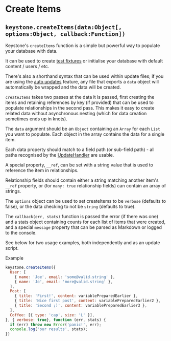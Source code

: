 # Create Items

## `keystone.createItems(data:Object[, options:Object, callback:Function])`

Keystone's `createItems` function is a simple but powerful way to populate your database with data.

It can be used to create [test fixtures](http://en.wikipedia.org/wiki/Test_fixture) or initialise your database with default content / users / etc.

There's also a shorthand syntax that can be used within update files; if you are using the [auto updates](/documentation/application-updates) feature, any file that exports a `data` object will automatically be wrapped and the data will be created.

`createItems` takes two passes at the data it is passed, first creating the items and retaining references by key (if provided) that can be used to populate relationships in the second pass. This makes it easy to create related data without asynchronous nesting (which for data creation sometimes ends up in knots).

The `data` argument should be an `Object` containing an `Array` for each `List` you want to populate. Each object in the array contains the data for a single item.

Each data property should match to a field path (or sub-field path) - all paths recognised by the [UpdateHandler](/api/methods/update-handler) are usable.

A special property, `__ref`, can be set with a string value that is used to reference the item in relationships.

Relationship fields should contain either a string matching another item's `__ref` property, or (for `many: true` relationship fields) can contain an array of strings.

The `options` object can be used to set createItems to be `verbose` (defaults to false), or the data checking to not be `string` (defaults to true).

The `callback(err, stats)` function is passed the error (if there was one) and a stats object containing counts for each list of items that were created, and a special `message` property that can be parsed as Markdown or logged to the console.

See below for two usage examples, both independently and as an update script.

Example

```javascript
keystone.createItems({
  User: [
    { name: 'Joe', email: 'some@valid.string' },
    { name: 'Jo', email: 'more@valid.string' },
  ],
  Post: [
    { title: 'First!', content: variablePreparedEarlier },
    { title: 'Nice first post', content: variablePreparedEarlier2 },
    { title: 'Second ;)', content: variablePreparedEarlier3 },
  ],
  Coffee: [{ type: 'cap', size: 'L' }],
}, { verbose: true}, function (err, stats) {
  if (err) throw new Error('panic!', err);
  console.log('our results', stats);
})
```
